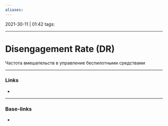 ```yaml
---
aliases:
---
```

2021-30-11 | 01:42
tags: 
___

# Disengagement Rate (DR)
Частота вмешательств в управление беспилотными средствами


___
### Links
- 

___
### Base-links
-


